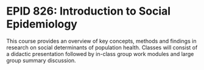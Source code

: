# EPID 826: Introduction to Social Epidemiology

This course provides an overview of key concepts, methods and findings in research on social determinants of population health. Classes will consist of a didactic presentation followed by in-class group work modules and large group summary discussion.